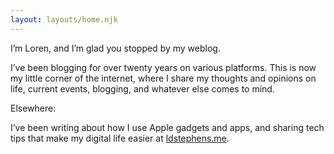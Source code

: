 ```yaml
---
layout: layouts/home.njk
---
```


<div class="illo-container"></div>

I’m Loren, and I’m glad you stopped by my weblog.

I’ve been blogging for over twenty years on various platforms. This is now my little corner of the internet, where I share my thoughts and opinions on life, current events, blogging, and whatever else comes to mind.

Elsewhere:

I’ve been writing about how I use Apple gadgets and apps, and sharing tech tips that make my digital life easier at [ldstephens.me](https://ldstephens.me/).
